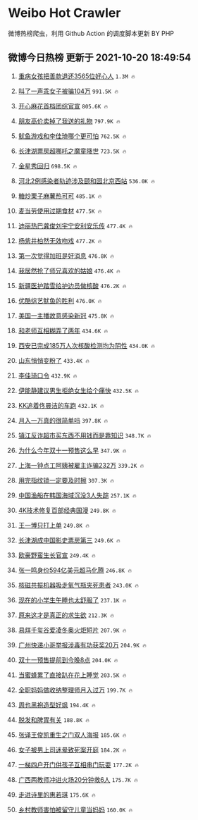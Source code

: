 # Weibo Hot Crawler 



微博热榜爬虫，利用 Github Action 的调度脚本更新 BY PHP 


## 微博今日热榜 更新于 2021-10-20 18:49:54 
1. [重病女孩把善款退还3565位好心人](https://s.weibo.com/weibo?q=%23%E9%87%8D%E7%97%85%E5%A5%B3%E5%AD%A9%E6%8A%8A%E5%96%84%E6%AC%BE%E9%80%80%E8%BF%983565%E4%BD%8D%E5%A5%BD%E5%BF%83%E4%BA%BA%23&Refer=top) `1.3M 🔥` 

1. [叫了一声乖女子被骗104万](https://s.weibo.com/weibo?q=%23%E5%8F%AB%E4%BA%86%E4%B8%80%E5%A3%B0%E4%B9%96%E5%A5%B3%E5%AD%90%E8%A2%AB%E9%AA%97104%E4%B8%87%23&Refer=top) `991.5K 🔥` 

1. [开心麻花首档团综官宣](https://s.weibo.com/weibo?q=%23%E5%BC%80%E5%BF%83%E9%BA%BB%E8%8A%B1%E9%A6%96%E6%A1%A3%E5%9B%A2%E7%BB%BC%E5%AE%98%E5%AE%A3%23&Refer=top) `805.6K 🔥` 

1. [朋友高价卖掉了我送的礼物](https://s.weibo.com/weibo?q=%23%E6%9C%8B%E5%8F%8B%E9%AB%98%E4%BB%B7%E5%8D%96%E6%8E%89%E4%BA%86%E6%88%91%E9%80%81%E7%9A%84%E7%A4%BC%E7%89%A9%23&Refer=top) `797.9K 🔥` 

1. [鱿鱼游戏和李佳琦哪个更可怕](https://s.weibo.com/weibo?q=%23%E9%B1%BF%E9%B1%BC%E6%B8%B8%E6%88%8F%E5%92%8C%E6%9D%8E%E4%BD%B3%E7%90%A6%E5%93%AA%E4%B8%AA%E6%9B%B4%E5%8F%AF%E6%80%95%23&Refer=top) `762.5K 🔥` 

1. [长津湖票房超哪吒之魔童降世](https://s.weibo.com/weibo?q=%23%E9%95%BF%E6%B4%A5%E6%B9%96%E7%A5%A8%E6%88%BF%E8%B6%85%E5%93%AA%E5%90%92%E4%B9%8B%E9%AD%94%E7%AB%A5%E9%99%8D%E4%B8%96%23&Refer=top) `723.5K 🔥` 

1. [金星秀回归](https://s.weibo.com/weibo?q=%23%E9%87%91%E6%98%9F%E7%A7%80%E5%9B%9E%E5%BD%92%23&Refer=top) `698.5K 🔥` 

1. [河北2例感染者轨迹涉及颐和园北京西站](https://s.weibo.com/weibo?q=%23%E6%B2%B3%E5%8C%972%E4%BE%8B%E6%84%9F%E6%9F%93%E8%80%85%E8%BD%A8%E8%BF%B9%E6%B6%89%E5%8F%8A%E9%A2%90%E5%92%8C%E5%9B%AD%E5%8C%97%E4%BA%AC%E8%A5%BF%E7%AB%99%23&Refer=top) `536.0K 🔥` 

1. [糖炒栗子麻薯热可可](https://s.weibo.com/weibo?q=%23%E7%B3%96%E7%82%92%E6%A0%97%E5%AD%90%E9%BA%BB%E8%96%AF%E7%83%AD%E5%8F%AF%E5%8F%AF%23&Refer=top) `485.1K 🔥` 

1. [麦当劳使用过期食材](https://s.weibo.com/weibo?q=%23%E9%BA%A6%E5%BD%93%E5%8A%B3%E4%BD%BF%E7%94%A8%E8%BF%87%E6%9C%9F%E9%A3%9F%E6%9D%90%23&Refer=top) `477.5K 🔥` 

1. [迪丽热巴龚俊刘宇宁安利安乐传](https://s.weibo.com/weibo?q=%23%E8%BF%AA%E4%B8%BD%E7%83%AD%E5%B7%B4%E9%BE%9A%E4%BF%8A%E5%88%98%E5%AE%87%E5%AE%81%E5%AE%89%E5%88%A9%E5%AE%89%E4%B9%90%E4%BC%A0%23&Refer=top) `477.4K 🔥` 

1. [杨紫井柏然无效吻戏](https://s.weibo.com/weibo?q=%23%E6%9D%A8%E7%B4%AB%E4%BA%95%E6%9F%8F%E7%84%B6%E6%97%A0%E6%95%88%E5%90%BB%E6%88%8F%23&Refer=top) `477.2K 🔥` 

1. [第一次觉得加班是好消息](https://s.weibo.com/weibo?q=%23%E7%AC%AC%E4%B8%80%E6%AC%A1%E8%A7%89%E5%BE%97%E5%8A%A0%E7%8F%AD%E6%98%AF%E5%A5%BD%E6%B6%88%E6%81%AF%23&Refer=top) `476.8K 🔥` 

1. [我居然抢了师兄喜欢的姑娘](https://s.weibo.com/weibo?q=%E6%88%91%E5%B1%85%E7%84%B6%E6%8A%A2%E4%BA%86%E5%B8%88%E5%85%84%E5%96%9C%E6%AC%A2%E7%9A%84%E5%A7%91%E5%A8%98&Refer=top) `476.4K 🔥` 

1. [新疆医护踏雪给护边员做核酸](https://s.weibo.com/weibo?q=%23%E6%96%B0%E7%96%86%E5%8C%BB%E6%8A%A4%E8%B8%8F%E9%9B%AA%E7%BB%99%E6%8A%A4%E8%BE%B9%E5%91%98%E5%81%9A%E6%A0%B8%E9%85%B8%23&Refer=top) `476.2K 🔥` 

1. [优酷综艺鱿鱼的胜利](https://s.weibo.com/weibo?q=%23%E4%BC%98%E9%85%B7%E7%BB%BC%E8%89%BA%E9%B1%BF%E9%B1%BC%E7%9A%84%E8%83%9C%E5%88%A9%23&Refer=top) `476.0K 🔥` 

1. [美国一主播故意感染新冠](https://s.weibo.com/weibo?q=%23%E7%BE%8E%E5%9B%BD%E4%B8%80%E4%B8%BB%E6%92%AD%E6%95%85%E6%84%8F%E6%84%9F%E6%9F%93%E6%96%B0%E5%86%A0%23&Refer=top) `475.8K 🔥` 

1. [和老师互相糊弄了两年](https://s.weibo.com/weibo?q=%23%E5%92%8C%E8%80%81%E5%B8%88%E4%BA%92%E7%9B%B8%E7%B3%8A%E5%BC%84%E4%BA%86%E4%B8%A4%E5%B9%B4%23&Refer=top) `434.6K 🔥` 

1. [西安已完成185万人次核酸检测均为阴性](https://s.weibo.com/weibo?q=%23%E8%A5%BF%E5%AE%89%E5%B7%B2%E5%AE%8C%E6%88%90185%E4%B8%87%E4%BA%BA%E6%AC%A1%E6%A0%B8%E9%85%B8%E6%A3%80%E6%B5%8B%E5%9D%87%E4%B8%BA%E9%98%B4%E6%80%A7%23&Refer=top) `434.0K 🔥` 

1. [山东悄悄变粉了](https://s.weibo.com/weibo?q=%23%E5%B1%B1%E4%B8%9C%E6%82%84%E6%82%84%E5%8F%98%E7%B2%89%E4%BA%86%23&Refer=top) `433.4K 🔥` 

1. [李佳琦口令](https://s.weibo.com/weibo?q=%23%E6%9D%8E%E4%BD%B3%E7%90%A6%E5%8F%A3%E4%BB%A4%23&Refer=top) `432.9K 🔥` 

1. [伊能静建议男生拒绝女生给个痛快](https://s.weibo.com/weibo?q=%23%E4%BC%8A%E8%83%BD%E9%9D%99%E5%BB%BA%E8%AE%AE%E7%94%B7%E7%94%9F%E6%8B%92%E7%BB%9D%E5%A5%B3%E7%94%9F%E7%BB%99%E4%B8%AA%E7%97%9B%E5%BF%AB%23&Refer=top) `432.5K 🔥` 

1. [KK追着佟晨洁的车跑](https://s.weibo.com/weibo?q=%23KK%E8%BF%BD%E7%9D%80%E4%BD%9F%E6%99%A8%E6%B4%81%E7%9A%84%E8%BD%A6%E8%B7%91%23&Refer=top) `432.1K 🔥` 

1. [月入一万真的很简单吗](https://s.weibo.com/weibo?q=%23%E6%9C%88%E5%85%A5%E4%B8%80%E4%B8%87%E7%9C%9F%E7%9A%84%E5%BE%88%E7%AE%80%E5%8D%95%E5%90%97%23&Refer=top) `397.8K 🔥` 

1. [镇江反诈超市买东西不用钱而是靠知识](https://s.weibo.com/weibo?q=%23%E9%95%87%E6%B1%9F%E5%8F%8D%E8%AF%88%E8%B6%85%E5%B8%82%E4%B9%B0%E4%B8%9C%E8%A5%BF%E4%B8%8D%E7%94%A8%E9%92%B1%E8%80%8C%E6%98%AF%E9%9D%A0%E7%9F%A5%E8%AF%86%23&Refer=top) `348.7K 🔥` 

1. [为什么今年双十一预售这么早](https://s.weibo.com/weibo?q=%23%E4%B8%BA%E4%BB%80%E4%B9%88%E4%BB%8A%E5%B9%B4%E5%8F%8C%E5%8D%81%E4%B8%80%E9%A2%84%E5%94%AE%E8%BF%99%E4%B9%88%E6%97%A9%23&Refer=top) `347.9K 🔥` 

1. [上海一钟点工阿姨被雇主诈骗232万](https://s.weibo.com/weibo?q=%23%E4%B8%8A%E6%B5%B7%E4%B8%80%E9%92%9F%E7%82%B9%E5%B7%A5%E9%98%BF%E5%A7%A8%E8%A2%AB%E9%9B%87%E4%B8%BB%E8%AF%88%E9%AA%97232%E4%B8%87%23&Refer=top) `339.2K 🔥` 

1. [用完指纹锁一定要及时擦](https://s.weibo.com/weibo?q=%23%E7%94%A8%E5%AE%8C%E6%8C%87%E7%BA%B9%E9%94%81%E4%B8%80%E5%AE%9A%E8%A6%81%E5%8F%8A%E6%97%B6%E6%93%A6%23&Refer=top) `307.3K 🔥` 

1. [中国渔船在韩国海域沉没3人失踪](https://s.weibo.com/weibo?q=%23%E4%B8%AD%E5%9B%BD%E6%B8%94%E8%88%B9%E5%9C%A8%E9%9F%A9%E5%9B%BD%E6%B5%B7%E5%9F%9F%E6%B2%89%E6%B2%A13%E4%BA%BA%E5%A4%B1%E8%B8%AA%23&Refer=top) `257.1K 🔥` 

1. [4K技术修复百部经典国漫](https://s.weibo.com/weibo?q=%234K%E6%8A%80%E6%9C%AF%E4%BF%AE%E5%A4%8D%E7%99%BE%E9%83%A8%E7%BB%8F%E5%85%B8%E5%9B%BD%E6%BC%AB%23&Refer=top) `249.8K 🔥` 

1. [王一博只打上单](https://s.weibo.com/weibo?q=%23%E7%8E%8B%E4%B8%80%E5%8D%9A%E5%8F%AA%E6%89%93%E4%B8%8A%E5%8D%95%23&Refer=top) `249.8K 🔥` 

1. [长津湖成中国影史票房第三](https://s.weibo.com/weibo?q=%23%E9%95%BF%E6%B4%A5%E6%B9%96%E6%88%90%E4%B8%AD%E5%9B%BD%E5%BD%B1%E5%8F%B2%E7%A5%A8%E6%88%BF%E7%AC%AC%E4%B8%89%23&Refer=top) `249.6K 🔥` 

1. [欧豪野蛮生长官宣](https://s.weibo.com/weibo?q=%23%E6%AC%A7%E8%B1%AA%E9%87%8E%E8%9B%AE%E7%94%9F%E9%95%BF%E5%AE%98%E5%AE%A3%23&Refer=top) `249.4K 🔥` 

1. [张一鸣身价594亿美元超马化腾](https://s.weibo.com/weibo?q=%23%E5%BC%A0%E4%B8%80%E9%B8%A3%E8%BA%AB%E4%BB%B7594%E4%BA%BF%E7%BE%8E%E5%85%83%E8%B6%85%E9%A9%AC%E5%8C%96%E8%85%BE%23&Refer=top) `246.8K 🔥` 

1. [核磁共振机器吸走氧气瓶夹死患者](https://s.weibo.com/weibo?q=%23%E6%A0%B8%E7%A3%81%E5%85%B1%E6%8C%AF%E6%9C%BA%E5%99%A8%E5%90%B8%E8%B5%B0%E6%B0%A7%E6%B0%94%E7%93%B6%E5%A4%B9%E6%AD%BB%E6%82%A3%E8%80%85%23&Refer=top) `243.0K 🔥` 

1. [现在的小学生午睡也太舒服了](https://s.weibo.com/weibo?q=%23%E7%8E%B0%E5%9C%A8%E7%9A%84%E5%B0%8F%E5%AD%A6%E7%94%9F%E5%8D%88%E7%9D%A1%E4%B9%9F%E5%A4%AA%E8%88%92%E6%9C%8D%E4%BA%86%23&Refer=top) `237.1K 🔥` 

1. [原来这才是真正的求生欲](https://s.weibo.com/weibo?q=%23%E5%8E%9F%E6%9D%A5%E8%BF%99%E6%89%8D%E6%98%AF%E7%9C%9F%E6%AD%A3%E7%9A%84%E6%B1%82%E7%94%9F%E6%AC%B2%23&Refer=top) `212.3K 🔥` 

1. [易烊千玺谷爱凌冬奥火炬短片](https://s.weibo.com/weibo?q=%23%E6%98%93%E7%83%8A%E5%8D%83%E7%8E%BA%E8%B0%B7%E7%88%B1%E5%87%8C%E5%86%AC%E5%A5%A5%E7%81%AB%E7%82%AC%E7%9F%AD%E7%89%87%23&Refer=top) `207.9K 🔥` 

1. [广州快递小哥举报涉毒有功获奖20万](https://s.weibo.com/weibo?q=%23%E5%B9%BF%E5%B7%9E%E5%BF%AB%E9%80%92%E5%B0%8F%E5%93%A5%E4%B8%BE%E6%8A%A5%E6%B6%89%E6%AF%92%E6%9C%89%E5%8A%9F%E8%8E%B7%E5%A5%9620%E4%B8%87%23&Refer=top) `204.9K 🔥` 

1. [双十一预售提前到今晚8点](https://s.weibo.com/weibo?q=%23%E5%8F%8C%E5%8D%81%E4%B8%80%E9%A2%84%E5%94%AE%E6%8F%90%E5%89%8D%E5%88%B0%E4%BB%8A%E6%99%9A8%E7%82%B9%23&Refer=top) `204.0K 🔥` 

1. [当蜜蜂累了直接趴在花上睡觉](https://s.weibo.com/weibo?q=%E5%BD%93%E8%9C%9C%E8%9C%82%E7%B4%AF%E4%BA%86%E7%9B%B4%E6%8E%A5%E8%B6%B4%E5%9C%A8%E8%8A%B1%E4%B8%8A%E7%9D%A1%E8%A7%89&Refer=top) `203.5K 🔥` 

1. [全职妈妈做收纳整理师月入过万](https://s.weibo.com/weibo?q=%23%E5%85%A8%E8%81%8C%E5%A6%88%E5%A6%88%E5%81%9A%E6%94%B6%E7%BA%B3%E6%95%B4%E7%90%86%E5%B8%88%E6%9C%88%E5%85%A5%E8%BF%87%E4%B8%87%23&Refer=top) `199.7K 🔥` 

1. [周也黑袍造型好飒](https://s.weibo.com/weibo?q=%23%E5%91%A8%E4%B9%9F%E9%BB%91%E8%A2%8D%E9%80%A0%E5%9E%8B%E5%A5%BD%E9%A3%92%23&Refer=top) `194.4K 🔥` 

1. [脱发和脾胃有关](https://s.weibo.com/weibo?q=%23%E8%84%B1%E5%8F%91%E5%92%8C%E8%84%BE%E8%83%83%E6%9C%89%E5%85%B3%23&Refer=top) `188.8K 🔥` 

1. [张译王俊凯重生之门双人海报](https://s.weibo.com/weibo?q=%23%E5%BC%A0%E8%AF%91%E7%8E%8B%E4%BF%8A%E5%87%AF%E9%87%8D%E7%94%9F%E4%B9%8B%E9%97%A8%E5%8F%8C%E4%BA%BA%E6%B5%B7%E6%8A%A5%23&Refer=top) `185.6K 🔥` 

1. [女子被男上司迷晕致死案开庭](https://s.weibo.com/weibo?q=%23%E5%A5%B3%E5%AD%90%E8%A2%AB%E7%94%B7%E4%B8%8A%E5%8F%B8%E8%BF%B7%E6%99%95%E8%87%B4%E6%AD%BB%E6%A1%88%E5%BC%80%E5%BA%AD%23&Refer=top) `184.2K 🔥` 

1. [一梯四户开门供孩子互相串门玩耍](https://s.weibo.com/weibo?q=%23%E4%B8%80%E6%A2%AF%E5%9B%9B%E6%88%B7%E5%BC%80%E9%97%A8%E4%BE%9B%E5%AD%A9%E5%AD%90%E4%BA%92%E7%9B%B8%E4%B8%B2%E9%97%A8%E7%8E%A9%E8%80%8D%23&Refer=top) `177.2K 🔥` 

1. [广西两教师冲进火场20分钟救6人](https://s.weibo.com/weibo?q=%23%E5%B9%BF%E8%A5%BF%E4%B8%A4%E6%95%99%E5%B8%88%E5%86%B2%E8%BF%9B%E7%81%AB%E5%9C%BA20%E5%88%86%E9%92%9F%E6%95%916%E4%BA%BA%23&Refer=top) `175.7K 🔥` 

1. [走进诗里的惠若琪](https://s.weibo.com/weibo?q=%23%E8%B5%B0%E8%BF%9B%E8%AF%97%E9%87%8C%E7%9A%84%E6%83%A0%E8%8B%A5%E7%90%AA%23&Refer=top) `175.6K 🔥` 

1. [乡村教师害怕被留守儿童当妈妈](https://s.weibo.com/weibo?q=%23%E4%B9%A1%E6%9D%91%E6%95%99%E5%B8%88%E5%AE%B3%E6%80%95%E8%A2%AB%E7%95%99%E5%AE%88%E5%84%BF%E7%AB%A5%E5%BD%93%E5%A6%88%E5%A6%88%23&Refer=top) `160.0K 🔥` 

